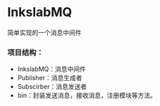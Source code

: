# InkslabMQ
简单实现的一个消息中间件

### 项目结构：

- InkslabMQ：消息中间件
- Publisher：消息生成者
- Subscirber：消息发送者
- bin：封装发送消息，接收消息，注册模块等方法。
